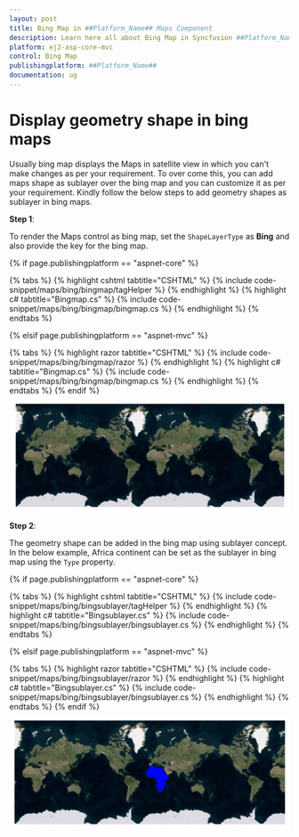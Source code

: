 ```yaml
---
layout: post
title: Bing Map in ##Platform_Name## Maps Component
description: Learn here all about Bing Map in Syncfusion ##Platform_Name## Maps component and more.
platform: ej2-asp-core-mvc
control: Bing Map
publishingplatform: ##Platform_Name##
documentation: ug
---
```


# Display geometry shape in bing maps

Usually bing map displays the Maps in satellite view in which you can't make changes as per your requirement. To over come this, you can add maps shape as sublayer over the bing map and you can customize it as per your requirement. Kindly follow the below steps to add geometry shapes as sublayer in bing maps.

**Step 1**:

To render the Maps control as bing map, set the `ShapeLayerType` as **Bing** and also provide the key for the bing map.

{% if page.publishingplatform == "aspnet-core" %}

{% tabs %}
{% highlight cshtml tabtitle="CSHTML" %}
{% include code-snippet/maps/bing/bingmap/tagHelper %}
{% endhighlight %}
{% highlight c# tabtitle="Bingmap.cs" %}
{% include code-snippet/maps/bing/bingmap/bingmap.cs %}
{% endhighlight %}
{% endtabs %}

{% elsif page.publishingplatform == "aspnet-mvc" %}

{% tabs %}
{% highlight razor tabtitle="CSHTML" %}
{% include code-snippet/maps/bing/bingmap/razor %}
{% endhighlight %}
{% highlight c# tabtitle="Bingmap.cs" %}
{% include code-snippet/maps/bing/bingmap/bingmap.cs %}
{% endhighlight %}
{% endtabs %}
{% endif %}



![bing map](../images/How-to/bing.PNG)

**Step 2**:

The geometry shape can be added in the bing map using sublayer concept. In the below example, Africa continent can be set as the sublayer in bing map using the `Type` property.

{% if page.publishingplatform == "aspnet-core" %}

{% tabs %}
{% highlight cshtml tabtitle="CSHTML" %}
{% include code-snippet/maps/bing/bingsublayer/tagHelper %}
{% endhighlight %}
{% highlight c# tabtitle="Bingsublayer.cs" %}
{% include code-snippet/maps/bing/bingsublayer/bingsublayer.cs %}
{% endhighlight %}
{% endtabs %}

{% elsif page.publishingplatform == "aspnet-mvc" %}

{% tabs %}
{% highlight razor tabtitle="CSHTML" %}
{% include code-snippet/maps/bing/bingsublayer/razor %}
{% endhighlight %}
{% highlight c# tabtitle="Bingsublayer.cs" %}
{% include code-snippet/maps/bing/bingsublayer/bingsublayer.cs %}
{% endhighlight %}
{% endtabs %}
{% endif %}



![bing map with sublayer](../images/How-to/bingwithsublayer.PNG)
